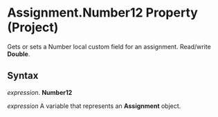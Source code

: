 
# Assignment.Number12 Property (Project)

Gets or sets a Number local custom field for an assignment. Read/write  **Double**.


## Syntax

 _expression_. **Number12**

 _expression_ A variable that represents an **Assignment** object.

